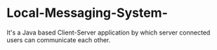 # Local-Messaging-System-
It's a Java based Client-Server application by which server connected users can communicate each other.  

